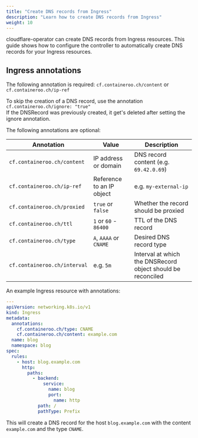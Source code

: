 ```yaml
---
title: "Create DNS records from Ingress"
description: "Learn how to create DNS records from Ingress"
weight: 10
---
```


cloudflare-operator can create DNS records from Ingress resources. This guide shows how to configure the controller to automatically create DNS records for your Ingress resources.

## Ingress annotations

The following annotation is required: `cf.containeroo.ch/content` or `cf.containeroo.ch/ip-ref`

To skip the creation of a DNS record, use the annotation `cf.containeroo.ch/ignore: "true"`  
If the DNSRecord was previously created, it get's deleted after setting the ignore annotation.

The following annotations are optional:

| Annotation                   | Value                     | Description                                                 |
| ---------------------------- | ------------------------- | ----------------------------------------------------------- |
| `cf.containeroo.ch/content`  | IP address or domain      | DNS record content (e.g. `69.42.0.69`)                      |
| `cf.containeroo.ch/ip-ref`   | Reference to an IP object | e.g. `my-external-ip`                                       |
| `cf.containeroo.ch/proxied`  | `true` or `false`         | Whether the record should be proxied                        |
| `cf.containeroo.ch/ttl`      | `1` or `60` - `86400`     | TTL of the DNS record                                       |
| `cf.containeroo.ch/type`     | `A`, `AAAA` or `CNAME`    | Desired DNS record type                                     |
| `cf.containeroo.ch/interval` | e.g. `5m`                 | Interval at which the DNSRecord object should be reconciled |

An example Ingress resource with annotations:

```yaml
---
apiVersion: networking.k8s.io/v1
kind: Ingress
metadata:
  annotations:
    cf.containeroo.ch/type: CNAME
    cf.containeroo.ch/content: example.com
  name: blog
  namespace: blog
spec:
  rules:
    - host: blog.example.com
      http:
        paths:
          - backend:
              service:
                name: blog
                port:
                  name: http
            path: /
            pathType: Prefix
```

This will create a DNS record for the host `blog.example.com` with the content `example.com` and the type `CNAME`.
